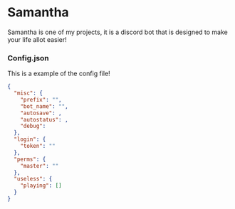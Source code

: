 # Samantha
Samantha is one of my projects, it is a discord bot that is designed to make your life allot easier!

### Config.json
This is a example of the config file!
```json
{
  "misc": {
    "prefix": "",
    "bot_name": "",
    "autosave": ,
    "autostatus": ,
    "debug": 
  },
  "login": {
    "token": ""
  },
  "perms": {
    "master": ""
  },
  "useless": {
    "playing": []
  }
}
```

